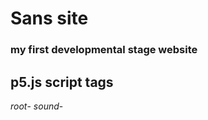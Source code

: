 # Sans site
### my first developmental stage website

## p5.js script tags
*root*- <script src="https://cdn.jsdelivr.net/npm/p5@1.2.0/lib/p5.js"></script>
*sound*- <script src="https://cdnjs.cloudflare.com/ajax/libs/p5.js/1.2.0/addons/p5.sound.js" integrity="sha512-KxzVm+IqxNNq0+SzT/zzd5PHxY4LPrN+v5gZJ6+JKqjeU3Cr4y/djAg5eNlKDWurn1SeKZpql/yeOMWblMSzOg==" crossorigin="anonymous"></script>
